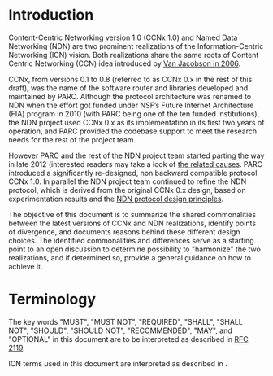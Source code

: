 # Introduction

Content-Centric Networking version 1.0 (CCNx 1.0) and Named Data Networking (NDN) are two prominent realizations of the Information-Centric Networking (ICN) vision.
Both realizations share the same roots of Content Centric Networking (CCN) idea introduced by [Van Jacobson in 2006](http://www.ccnx.org/395/1/van-jacobsen-at-google/).
<!-- CCNx -->
<!-- Up until version 0.8, CCNx was a prototype of the NDN/CCN architecture. -\-> -->
CCNx, from versions 0.1 to 0.8 (referred to as CCNx 0.x in the rest of this draft), was the name of the software router and libraries developed and maintained by PARC.
Although the protocol architecture was renamed to NDN when the effort got funded under NSF’s Future Internet Architecture (FIA) program in 2010 (with PARC being one of the ten funded institutions), the NDN project used CCNx 0.x as its implementation in its first two years of operation, and PARC provided the codebase support to meet the research needs for the rest of the project team.  

However PARC and the rest of the NDN project team started parting the way in late 2012 (interested readers may take a look of [the related causes](https://named-data.net/wp-content/uploads/2016/08/NDN-IPR.pdf).
PARC introduced a significantly re-designed, non backward compatible protocol CCNx 1.0. In parallel the NDN project team continued to refine the NDN protocol, which is derived from the original CCNx 0.x design, based on experimentation results and the [NDN protocol design principles](https://named-data.net/project/ndn-design-principles/).

The objective of this document is to summarize the shared commonalities between the latest versions of CCNx and NDN realizations, identify points of divergence, and documents reasons behind these different design choices.
The identified commonalities and differences serve as a starting point to an open discussion to determine possibility to "harmonize" the two realizations, and if determined so, provide a general guidance on how to achieve it.

# Terminology

The key words "MUST", "MUST NOT", "REQUIRED", "SHALL", "SHALL NOT", "SHOULD", "SHOULD NOT", "RECOMMENDED", "MAY", and "OPTIONAL" in this document are to be interpreted as described in [RFC 2119](#RFC2119).

ICN terms used in this document are interpreted as described in [](#I-D.wissingh-icnrg-terminology).


